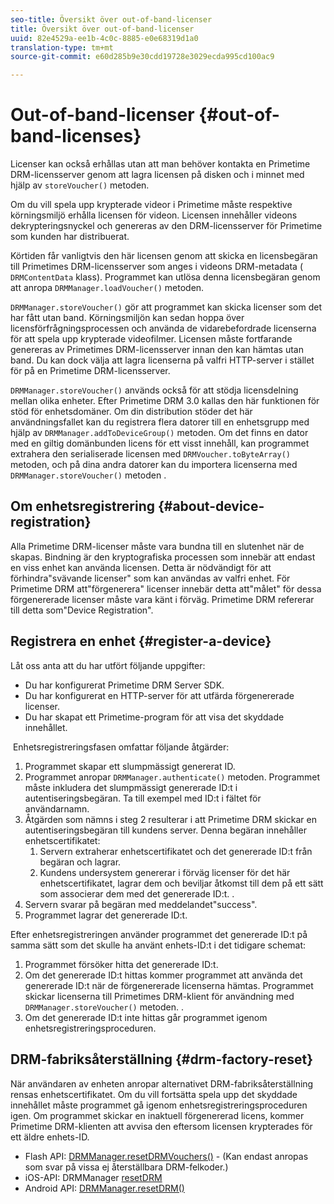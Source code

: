 ```yaml
---
seo-title: Översikt över out-of-band-licenser
title: Översikt över out-of-band-licenser
uuid: 82e4529a-ee1b-4c0c-8885-e0e68319d1a0
translation-type: tm+mt
source-git-commit: e60d285b9e30cdd19728e3029ecda995cd100ac9

---
```



# Out-of-band-licenser {#out-of-band-licenses}

Licenser kan också erhållas utan att man behöver kontakta en Primetime DRM-licensserver genom att lagra licensen på disken och i minnet med hjälp av `storeVoucher()` metoden.

Om du vill spela upp krypterade videor i Primetime måste respektive körningsmiljö erhålla licensen för videon. Licensen innehåller videons dekrypteringsnyckel och genereras av den DRM-licensserver för Primetime som kunden har distribuerat.

Körtiden får vanligtvis den här licensen genom att skicka en licensbegäran till Primetimes DRM-licensserver som anges i videons DRM-metadata ( `DRMContentData` klass). Programmet kan utlösa denna licensbegäran genom att anropa `DRMManager.loadVoucher()` metoden.

`DRMManager.storeVoucher()` gör att programmet kan skicka licenser som det har fått utan band. Körningsmiljön kan sedan hoppa över licensförfrågningsprocessen och använda de vidarebefordrade licenserna för att spela upp krypterade videofilmer. Licensen måste fortfarande genereras av Primetimes DRM-licensserver innan den kan hämtas utan band. Du kan dock välja att lagra licenserna på valfri HTTP-server i stället för på en Primetime DRM-licensserver.

`DRMManager.storeVoucher()` används också för att stödja licensdelning mellan olika enheter. Efter Primetime DRM 3.0 kallas den här funktionen för stöd för enhetsdomäner. Om din distribution stöder det här användningsfallet kan du registrera flera datorer till en enhetsgrupp med hjälp av `DRMManager.addToDeviceGroup()` metoden. Om det finns en dator med en giltig domänbunden licens för ett visst innehåll, kan programmet extrahera den serialiserade licensen med `DRMVoucher.toByteArray()` metoden, och på dina andra datorer kan du importera licenserna med `DRMManager.storeVoucher()` metoden .

## Om enhetsregistrering {#about-device-registration}

Alla Primetime DRM-licenser måste vara bundna till en slutenhet när de skapas. Bindning är den kryptografiska processen som innebär att endast en viss enhet kan använda licensen. Detta är nödvändigt för att förhindra&quot;svävande licenser&quot; som kan användas av valfri enhet. För Primetime DRM att&quot;förgenerera&quot; licenser innebär detta att&quot;målet&quot; för dessa förgenererade licenser måste vara känt i förväg. Primetime DRM refererar till detta som&quot;Device Registration&quot;.

## Registrera en enhet {#register-a-device}

Låt oss anta att du har utfört följande uppgifter:

* Du har konfigurerat Primetime DRM Server SDK.
* Du har konfigurerat en HTTP-server för att utfärda förgenererade licenser.
* Du har skapat ett Primetime-program för att visa det skyddade innehållet.

 Enhetsregistreringsfasen omfattar följande åtgärder:

1. Programmet skapar ett slumpmässigt genererat ID.
1. Programmet anropar `DRMManager.authenticate()` metoden. Programmet måste inkludera det slumpmässigt genererade ID:t i autentiseringsbegäran. Ta till exempel med ID:t i fältet för användarnamn.
1. Åtgärden som nämns i steg 2 resulterar i att Primetime DRM skickar en autentiseringsbegäran till kundens server. Denna begäran innehåller enhetscertifikatet:
   1. Servern extraherar enhetscertifikatet och det genererade ID:t från begäran och lagrar.
   1. Kundens undersystem genererar i förväg licenser för det här enhetscertifikatet, lagrar dem och beviljar åtkomst till dem på ett sätt som associerar dem med det genererade ID:t. .
1. Servern svarar på begäran med meddelandet&quot;success&quot;.
1. Programmet lagrar det genererade ID:t.

Efter enhetsregistreringen använder programmet det genererade ID:t på samma sätt som det skulle ha använt enhets-ID:t i det tidigare schemat:
1. Programmet försöker hitta det genererade ID:t.
1. Om det genererade ID:t hittas kommer programmet att använda det genererade ID:t när de förgenererade licenserna hämtas. Programmet skickar licenserna till Primetimes DRM-klient för användning med `DRMManager.storeVoucher()` metoden. .
1. Om det genererade ID:t inte hittas går programmet igenom enhetsregistreringsproceduren.

## DRM-fabriksåterställning {#drm-factory-reset}

När användaren av enheten anropar alternativet DRM-fabriksåterställning rensas enhetscertifikatet. Om du vill fortsätta spela upp det skyddade innehållet måste programmet gå igenom enhetsregistreringsproceduren igen. Om programmet skickar en inaktuell förgenererad licens, kommer Primetime DRM-klienten att avvisa den eftersom licensen krypterades för ett äldre enhets-ID.

* Flash API: [DRMManager.resetDRMVouchers()](https://help.adobe.com/en_US/FlashPlatform/reference/actionscript/3/flash/net/drm/DRMManager.html#resetDRMVouchers()) - (Kan endast anropas som svar på vissa ej återställbara DRM-felkoder.)
* iOS-API: DRMManager [resetDRM](https://help.adobe.com/en_US/primetime/api/drm-apis/client/ios/interface_d_r_m_manager.html#a0dd6c9662428583196e0419d3ea69446)
* Android API: [DRMManager.resetDRM()](https://help.adobe.com/en_US/primetime/api/drm-apis/client/android/com/adobe/ave/drm/DRMManager.html#resetDRM(com.adobe.ave.drm.DRMOperationErrorCallback,%20com.adobe.ave.drm.DRMOperationCompleteCallback))